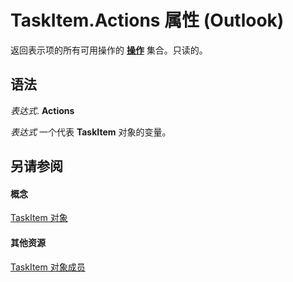 
# TaskItem.Actions 属性 (Outlook)

返回表示项的所有可用操作的 **[操作](b0903aa4-9b75-5311-d0a5-5ff4a5e29c79.md)** 集合。只读的。


## 语法

 _表达式_. **Actions**

 _表达式_ 一个代表 **TaskItem** 对象的变量。


## 另请参阅


#### 概念


[TaskItem 对象](5df8cfa5-5460-a5a1-a130-ba5bca1a0091.md)
#### 其他资源


[TaskItem 对象成员](97234a76-2fc5-bbe4-2e14-25ae18694fc9.md)
